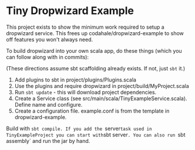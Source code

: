 # Tiny Dropwizard Example

This project exists to show the minimum work required to setup a dropwizard service.
This frees up codahale/dropwizard-example to show off features you won't always need.


To build dropwizard into your own scala app, do these things (which you can follow along with in commits):

(These directions assume sbt scaffolding already exists. If not, just `sbt` it.)

1. Add plugins to sbt in project/plugins/Plugins.scala
2. Use the plugins and require dropwizard in project/build/MyProject.scala
3. Run `sbt update` - this will download project dependencies.
3. Create a Service class (see src/main/scala/TinyExampleService.scala). Define name and configure.
4. Create a configuration file. example.conf is from the template in dropwizard-example.

Build with `sbt compile. If you add the `server` task used in TinyExampleProject you can start with `sbt server`.
You can also run `sbt assembly` and run the jar by hand.

